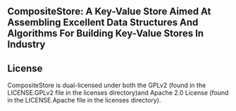 ## CompositeStore: A Key-Value Store Aimed At Assembling Excellent Data Structures And Algorithms For Building Key-Value Stores In Industry

## License

CompositeStore is dual-licensed under both the GPLv2 (found in the LICENSE.GPLv2 file in the licenses directory)and Apache 2.0 License (found in the LICENSE.Apache file in the licenses directory).